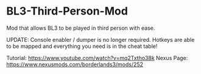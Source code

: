 # BL3-Third-Person-Mod
Mod that allows BL3 to be played in third person with ease.

UPDATE: Console enabler / dumper is no longer required. Hotkeys are able to be mapped and everything you need is in the cheat table!

Tutorial: https://www.youtube.com/watch?v=mq2Txtho38k
Nexus Page: https://www.nexusmods.com/borderlands3/mods/252
